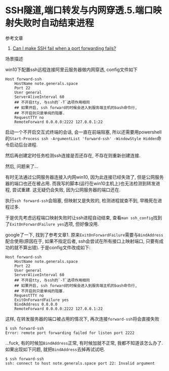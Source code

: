 # SSH隧道,端口转发与内网穿透.5.端口映射失败时自动结束进程

参考文章

1. [Can I make SSH fail when a port forwarding fails?](https://superuser.com/questions/352268/can-i-make-ssh-fail-when-a-port-forwarding-fails)

场景描述

win10下配置ssh远程连接阿里云服务器做内网穿透, config文件如下

```
Host forward-ssh
    HostName note.generals.space
    Port 22
    User general
    ServerAliveInterval 60
    ## 不开启tty, 与ssh的`-T`选项作用相同
    ## 如果开启, ssh forward的时候会进入到服务端主机的bash命令行,
    ## 不开启则只是单纯的阻塞.
    RequestTTY no
    RemoteForward 0.0.0.0:2222 127.0.0.1:22
```

启动一个不开启交互式终端的会话, 会一直在前端阻塞, 所以还需要用powershell的`Start-Process ssh -ArgumentList 'forward-ssh' -WindowStyle Hidden`命令启动后台进程.

然后再创建定时任务检测ssh连接是否还存在, 不存在则重新创建连接.

然后, 问题来了...

有时无法通过公网服务器连接入内网win10, 因为此连接已经失效了, 但是公网服务器的端口也还在被占用. 而我写的脚本(运行在win10主机上)也无法检测到转发进程, 尝试重建. 这无疑仍会失败, 因为公网服务器的端口还在.

执行`ssh forward-ssh`会阻塞, 但映射又是失败的, 检测进程就查不到, 早晚死在进程过多.

于是优先考虑远程端口映射失败时让ssh进程自动结束, 查看`man ssh_config`找到了`ExitOnForwardFailure yes`选项, 但好像没用. 

google了一下, 找到了参考文章1. 原来`ExitOnForwardFailure`需要与`BindAddress`配合使用(原因在于, 如果不指定后者, ssh会尝试在所有接口上映射端口, 只要有成功的就不算出错). 于是config文件改成如下:

```
Host forward-ssh
    HostName note.generals.space
    Port 22
    User general
    ServerAliveInterval 60
    ## 不开启tty, 与ssh的`-T`选项作用相同
    ## 如果开启, ssh forward的时候会进入到服务端主机的bash命令行,
    ## 不开启则只是单纯的阻塞.
    RequestTTY no
    ExitOnForwardFailure yes
    BindAddress 0.0.0.0
    RemoteForward 0.0.0.0:2222 127.0.0.1:22
```

这样, 在转发服务器的端口被占用的情况下, 再次连接`forward-ssh`将会直接失败

```
$ ssh forward-ssh
Error: remote port forwarding failed for listen port 2222
```

...fuck, 有的时候加`BindAddress`正常, 有时候加就不正常, 我都不知道该怎么办了. 如果出现如下问题, 就把`BindAddress`去掉再试试吧.

```
$ ssh forward-ssh
ssh: connect to host note.generals.space port 22: Invalid argument
```
